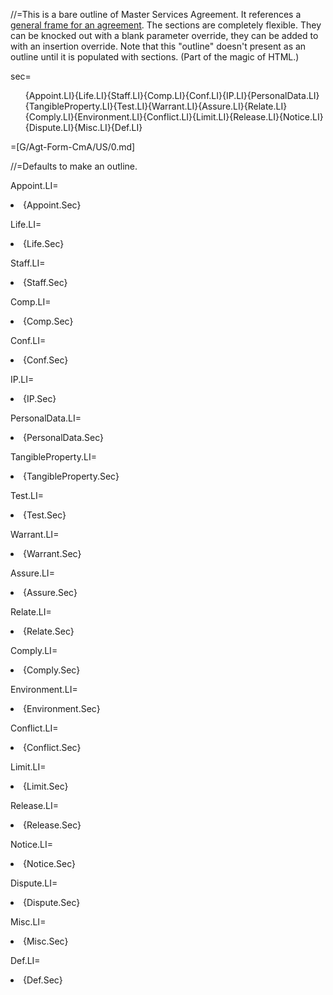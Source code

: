 //=This is a bare outline of Master Services Agreement.  It references a <a href="index.php?action=doc&file=G/Agt-Form-CmA/US/0.md">general frame for an agreement</a>.  The sections are completely flexible.  They can be knocked out with a blank parameter override, they can be added to with an insertion override.  Note that this "outline" doesn't present as an outline until it is populated with sections.  (Part of the magic of HTML.)

sec=<ol>{Appoint.LI}{Life.LI}{Staff.LI}{Comp.LI}{Conf.LI}{IP.LI}{PersonalData.LI}{TangibleProperty.LI}{Test.LI}{Warrant.LI}{Assure.LI}{Relate.LI}{Comply.LI}{Environment.LI}{Conflict.LI}{Limit.LI}{Release.LI}{Notice.LI}{Dispute.LI}{Misc.LI}{Def.LI}</ol>

=[G/Agt-Form-CmA/US/0.md]

//=Defaults to make an outline.

Appoint.LI=<li>{Appoint.Sec}</li>

Life.LI=<li>{Life.Sec}</li>

Staff.LI=<li>{Staff.Sec}</li>

Comp.LI=<li>{Comp.Sec}</li>

Conf.LI=<li>{Conf.Sec}</li>

IP.LI=<li>{IP.Sec}</li>

PersonalData.LI=<li>{PersonalData.Sec}</li>

TangibleProperty.LI=<li>{TangibleProperty.Sec}</li>

Test.LI=<li>{Test.Sec}</li>

Warrant.LI=<li>{Warrant.Sec}</li>

Assure.LI=<li>{Assure.Sec}</li>

Relate.LI=<li>{Relate.Sec}</li>

Comply.LI=<li>{Comply.Sec}</li>

Environment.LI=<li>{Environment.Sec}</li>

Conflict.LI=<li>{Conflict.Sec}</li>

Limit.LI=<li>{Limit.Sec}</li>

Release.LI=<li>{Release.Sec}</li>

Notice.LI=<li>{Notice.Sec}</li>

Dispute.LI=<li>{Dispute.Sec}</li>

Misc.LI=<li>{Misc.Sec}</li>

Def.LI=<li>{Def.Sec}</li>
